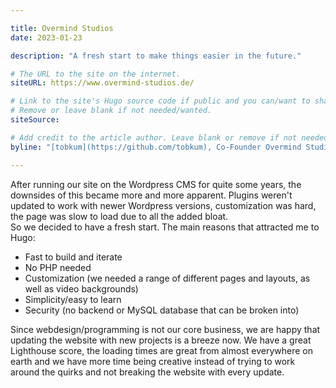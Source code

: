 ```yaml
---

title: Overmind Studios
date: 2023-01-23

description: "A fresh start to make things easier in the future."

# The URL to the site on the internet.
siteURL: https://www.overmind-studios.de/

# Link to the site's Hugo source code if public and you can/want to share.
# Remove or leave blank if not needed/wanted.
siteSource: 

# Add credit to the article author. Leave blank or remove if not needed/wanted.
byline: "[tobkum](https://github.com/tobkum), Co-Founder Overmind Studios"

---
```


After running our site on the Wordpress CMS for quite some years, the downsides of this became more and more apparent. Plugins weren't updated to work with newer Wordpress versions, customization was hard, the page was slow to load due to all the added bloat.\
So we decided to have a fresh start. The main reasons that attracted me to Hugo:
- Fast to build and iterate
- No PHP needed
- Customization (we needed a range of different pages and layouts, as well as video backgrounds)
- Simplicity/easy to learn
- Security (no backend or MySQL database that can be broken into)

Since webdesign/programming is not our core business, we are happy that updating the website with new projects is a breeze now. We have a great Lighthouse score, the loading times are great from almost everywhere on earth and we have more time being creative instead of trying to work around the quirks and not breaking the website with every update.


